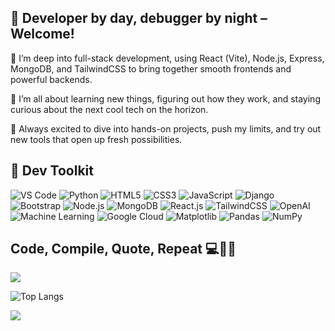
## 🌈 Developer by day, debugger by night – Welcome!
🔭 I’m deep into full-stack development, using React (Vite), Node.js, Express, MongoDB, and TailwindCSS to bring together smooth frontends and powerful backends.<br> 

🌱 I’m all about learning new things, figuring out how they work, and staying curious about the next cool tech on the horizon.<br>

🚀 Always excited to dive into hands-on projects, push my limits, and try out new tools that open up fresh possibilities.<br>

## 🧰 Dev Toolkit
![VS Code](https://img.shields.io/badge/VS%20Code-0078d7?style=flat&logo=visual-studio-code&logoColor=white)
![Python](https://img.shields.io/badge/Python-3776AB?style=flat&logo=python&logoColor=white)
![HTML5](https://img.shields.io/badge/HTML5-E34F26?style=flat&logo=html5&logoColor=white)
![CSS3](https://img.shields.io/badge/CSS3-1572B6?style=flat&logo=css3&logoColor=white)
![JavaScript](https://img.shields.io/badge/JavaScript-F7DF1E?style=flat&logo=javascript&logoColor=black)
![Django](https://img.shields.io/badge/Django-092E20?style=flat&logo=django&logoColor=white)
![Bootstrap](https://img.shields.io/badge/Bootstrap-7952B3?style=flat&logo=bootstrap&logoColor=white)
![Node.js](https://img.shields.io/badge/Node.js-339933?style=flat&logo=node.js&logoColor=white)
![MongoDB](https://img.shields.io/badge/MongoDB-47A248?style=flat&logo=mongodb&logoColor=white)
![React.js](https://img.shields.io/badge/React-61DAFB?style=flat&logo=react&logoColor=black)
![TailwindCSS](https://img.shields.io/badge/TailwindCSS-38B2AC?style=flat&logo=tailwind-css&logoColor=white)
![OpenAI](https://img.shields.io/badge/OpenAI-412991?style=flat&logo=openai&logoColor=white)
![Machine Learning](https://img.shields.io/badge/Machine%20Learning-000000?style=flat&logo=python&logoColor=white)
![Google Cloud](https://img.shields.io/badge/Google%20Cloud-4285F4?style=flat&logo=googlecloud&logoColor=white)
![Matplotlib](https://img.shields.io/badge/Matplotlib-ffffff?style=flat&logo=matplotlib&logoColor=black)
![Pandas](https://img.shields.io/badge/Pandas-150458?style=flat&logo=pandas&logoColor=white)
![NumPy](https://img.shields.io/badge/NumPy-013243?style=flat&logo=numpy&logoColor=white)

## Code, Compile, Quote, Repeat 💻🔁💬 
![](https://quotes-github-readme.vercel.app/api?type=horizontal&theme=merko)

![Top Langs](https://github-readme-stats.vercel.app/api/top-langs/?username=dhyan2815&layout=compact&theme=dark)

![](https://github-contributor-stats.vercel.app/api?username=dhyan2815&limit=5&theme=dark&combine_all_yearly_contributions=true)

